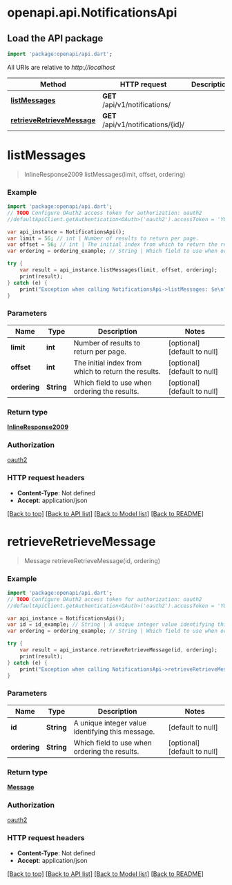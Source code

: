 # openapi.api.NotificationsApi

## Load the API package
```dart
import 'package:openapi/api.dart';
```

All URIs are relative to *http://localhost*

Method | HTTP request | Description
------------- | ------------- | -------------
[**listMessages**](NotificationsApi.md#listMessages) | **GET** /api/v1/notifications/ | 
[**retrieveRetrieveMessage**](NotificationsApi.md#retrieveRetrieveMessage) | **GET** /api/v1/notifications/{id}/ | 


# **listMessages**
> InlineResponse2009 listMessages(limit, offset, ordering)



### Example 
```dart
import 'package:openapi/api.dart';
// TODO Configure OAuth2 access token for authorization: oauth2
//defaultApiClient.getAuthentication<OAuth>('oauth2').accessToken = 'YOUR_ACCESS_TOKEN';

var api_instance = NotificationsApi();
var limit = 56; // int | Number of results to return per page.
var offset = 56; // int | The initial index from which to return the results.
var ordering = ordering_example; // String | Which field to use when ordering the results.

try { 
    var result = api_instance.listMessages(limit, offset, ordering);
    print(result);
} catch (e) {
    print("Exception when calling NotificationsApi->listMessages: $e\n");
}
```

### Parameters

Name | Type | Description  | Notes
------------- | ------------- | ------------- | -------------
 **limit** | **int**| Number of results to return per page. | [optional] [default to null]
 **offset** | **int**| The initial index from which to return the results. | [optional] [default to null]
 **ordering** | **String**| Which field to use when ordering the results. | [optional] [default to null]

### Return type

[**InlineResponse2009**](InlineResponse2009.md)

### Authorization

[oauth2](../README.md#oauth2)

### HTTP request headers

 - **Content-Type**: Not defined
 - **Accept**: application/json

[[Back to top]](#) [[Back to API list]](../README.md#documentation-for-api-endpoints) [[Back to Model list]](../README.md#documentation-for-models) [[Back to README]](../README.md)

# **retrieveRetrieveMessage**
> Message retrieveRetrieveMessage(id, ordering)



### Example 
```dart
import 'package:openapi/api.dart';
// TODO Configure OAuth2 access token for authorization: oauth2
//defaultApiClient.getAuthentication<OAuth>('oauth2').accessToken = 'YOUR_ACCESS_TOKEN';

var api_instance = NotificationsApi();
var id = id_example; // String | A unique integer value identifying this message.
var ordering = ordering_example; // String | Which field to use when ordering the results.

try { 
    var result = api_instance.retrieveRetrieveMessage(id, ordering);
    print(result);
} catch (e) {
    print("Exception when calling NotificationsApi->retrieveRetrieveMessage: $e\n");
}
```

### Parameters

Name | Type | Description  | Notes
------------- | ------------- | ------------- | -------------
 **id** | **String**| A unique integer value identifying this message. | [default to null]
 **ordering** | **String**| Which field to use when ordering the results. | [optional] [default to null]

### Return type

[**Message**](Message.md)

### Authorization

[oauth2](../README.md#oauth2)

### HTTP request headers

 - **Content-Type**: Not defined
 - **Accept**: application/json

[[Back to top]](#) [[Back to API list]](../README.md#documentation-for-api-endpoints) [[Back to Model list]](../README.md#documentation-for-models) [[Back to README]](../README.md)

